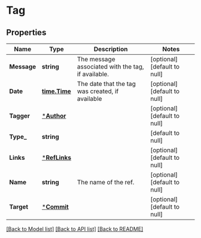 # Tag

## Properties
Name | Type | Description | Notes
------------ | ------------- | ------------- | -------------
**Message** | **string** | The message associated with the tag, if available. | [optional] [default to null]
**Date** | [**time.Time**](time.Time.md) | The date that the tag was created, if available | [optional] [default to null]
**Tagger** | [***Author**](author.md) |  | [optional] [default to null]
**Type_** | **string** |  | [default to null]
**Links** | [***RefLinks**](ref_links.md) |  | [optional] [default to null]
**Name** | **string** | The name of the ref. | [optional] [default to null]
**Target** | [***Commit**](commit.md) |  | [optional] [default to null]

[[Back to Model list]](../README.md#documentation-for-models) [[Back to API list]](../README.md#documentation-for-api-endpoints) [[Back to README]](../README.md)

